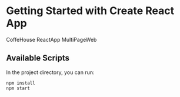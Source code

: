 # Getting Started with Create React App

CoffeHouse ReactApp
MultiPageWeb

## Available Scripts

In the project directory, you can run:

```
npm install
npm start
```




